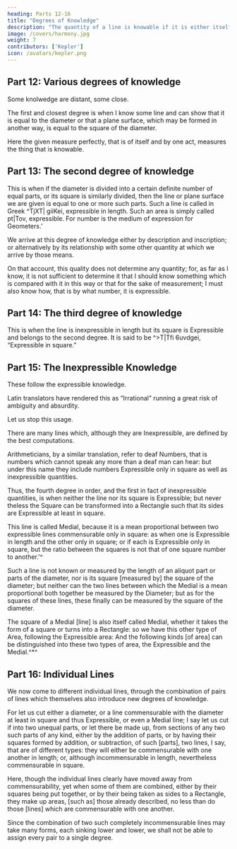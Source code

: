 ```yaml
---
heading: Parts 12-16
title: "Degrees of Knowledge"
description: "The quantity of a line is knowable if it is either itself immediately measurable"
image: /covers/harmony.jpg
weight: 7
contributors: ['Kepler']
icon: /avatars/kepler.png
---
```



## Part 12: Various degrees of knowledge

Some knolwedge are distant, some close.

The first and closest degree is when I know some line and can show that it is equal to the diameter or that a plane surface, which may be formed in another way, is equal to the square of the diameter.

Here the given measure perfectly, that is of itself and by one act, measures the thing that is knowable.


## Part 13:  The second degree of knowledge

This is when if the diameter is divided into a certain definite number of equal parts, or its square is similarly divided, then the line or plane surface we are given is equal to one or more such parts. Such a line is called in Greek ^TjXT| giiKei, expressible in length. Such an area is simply called pt|Tov, expressible. For number is the medium of expression for Geometers.’

We arrive at this degree of knowledge either by description and inscription; or alternatively by its relationship with some other quantity at which we arrive by those means.

On that account, this quality does not determine any quantity; for, as far as I know, it is not sufficient to determine it that I should know something which is compared with it in this way or that for the sake of measurement; I
must also know how, that is by what number, it is expressible.


## Part 14: The third degree of knowledge

This is when the line is inexpressible in length but its square is Expressible and belongs to the second degree. It is said to be ^>T|Tfi 6uvdgei, “Expressible in square.”


## Part 15: The Inexpressible Knowledge

These follow the expressible knowledge. 

Latin translators have rendered this as “Irrational” running a great risk of ambiguity and absurdity. 

Let us stop this usage.

There are many lines which, although they are Inexpressible, are defined by the best
computations.

Arithmeticians, by a similar translation, refer to deaf Numbers, that is numbers which cannot speak any more than
a deaf man can hear: but under this name they include numbers Expressible only in square as well as inexpressible quantities.

Thus, the fourth degree in order, and the first in fact of inexpressible quantities, is when neither the line nor its square is Expressible; but never theless the Square can be transformed into a Rectangle such that its sides are Expressible at least in square. 

This line is called Medial, because it is a mean proportional between two expressible lines commensurable only in square: as when one is Expressible in length and the other only in square; or if each is Expressible only in square, but the ratio between the squares is not that of one square number to another.'^

Such a line is not known or measured by the length of an aliquot part or parts of the diameter, nor is its square [measured by] the square of the diameter; but neither can the two lines between which the Medial is a mean proportional both together be measured by the Diameter; but as for the squares of these lines, these finally can be measured by the square of the diameter.

The square of a Medial [line] is also itself called Medial, whether it takes the form of a square or turns into a Rectangle: so we have this other type of Area, following the Expressible area: And the following kinds [of area] can be distinguished into these two types of area, the Expressible and the Medial.^*^



## Part 16: Individual Lines

We now come to different individual lines, through the combination of pairs of lines which themselves also introduce new degrees of knowledge. 

For let us cut either a diameter, or a line commensurable with the diameter at least in square and thus Expressible, or even a Medial line; I say let us cut if into two unequal parts, or let there be made up, from sections of any two such parts of any kind, either by the addition of parts, or by having their squares formed by addition, or subtraction, of such [parts], two lines, I say, that are of different types: they will either be commensurable with one another in length; or, although incommensurable in length, nevertheless commensurable in square. 

Here, though the individual lines clearly have moved away from commensurability, yet when some of them are combined, either by their squares being put together, or by their being taken as sides to a Rectangle, they make up areas, [such as] those already described, no less than do those [lines] which are commensurable with one another. 

Since the combination of two such completely incommensurable lines may take many forms, each sinking lower and lower, we shall not be able to assign every pair to a single degree.


<!-- The word we have translated “medial” is “mese” in the original; that is, Kepler
is using a transliteration of Euclid’s Greek adjective rather than the usual Latin trans­
lation of it. Kepler seems to have worked primarily from the original Greek text of
the Elements (see note 23 below).
>9 If the ratio between the squares were that of one square number to another,
then the original length (taken to be inexpressible) would turn out to be expressible
after all.
In algebraic terms, we have a length, /, whose square is equal to the product of
two numbers p , q each of which is expressible, at least in square. Thus,
I X I = p X q
(1).
This makes I a mean proportional between/? and q, that is, in modern parlance, their
geometric mean.
If the ratio between the squares of p and q is that of one square number to an­
other, we have
( 2 ).
where a , b are integers.
Therefore,^ =
that \sp = ^ x q , where a , b are integers. Substituting in (1)
gives
I X I = - i q X q)
(3).
Now, q is expressible in square (at least), therefore the expression on the right
of equation (3) is the product of two expressible numbers, and thus is itself express­
ible. So the left hand side of the equation must also be expressible. That is, I is ex­
pressible in square —which contradicts our original assumption.
29 Compare Euclid, Elements X, 21; see Euclid trans. Heath, vol. Ill, p. 49. -->
